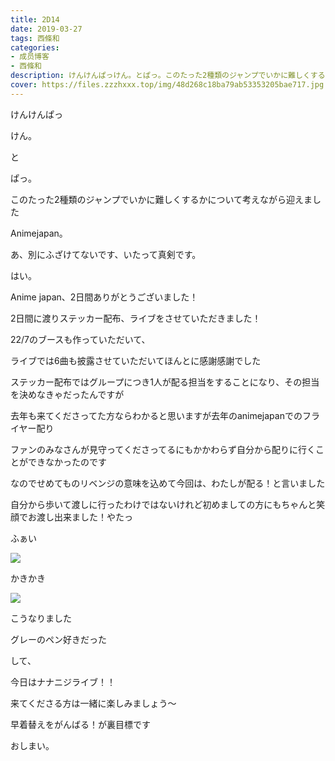 ```yaml
---
title: 2D14
date: 2019-03-27
tags: 西條和
categories: 
- 成员博客
- 西條和
description: けんけんぱっけん。とぱっ。このたった2種類のジャンプでいかに難しくするかについて考えながら迎えました...
cover: https://files.zzzhxxx.top/img/48d268c18ba79ab53353205bae717.jpg 
---
```















けんけんぱっ












けん。


と


ぱっ。











このたった2種類のジャンプでいかに難しくするかについて考えながら迎えました









Animejapan。












あ、別にふざけてないです、いたって真剣です。














はい。











Anime japan、2日間ありがとうございました！









2日間に渡りステッカー配布、ライブをさせていただきました！










22/7のブースも作っていただいて、

ライブでは6曲も披露させていただいてほんとに感謝感謝でした














ステッカー配布ではグループにつき1人が配る担当をすることになり、その担当を決めなきゃだったんですが











去年も来てくださってた方ならわかると思いますが去年のanimejapanでのフライヤー配り











ファンのみなさんが見守ってくださってるにもかかわらず自分から配りに行くことができなかったのです










なのでせめてものリベンジの意味を込めて今回は、わたしが配る！と言いました













自分から歩いて渡しに行ったわけではないけれど初めましての方にもちゃんと笑顔でお渡し出来ました！やたっ







ふぁい

![](https://files.zzzhxxx.top/img/48d268c18ba79ab53353205bae717.jpg)





かきかき








![](https://files.zzzhxxx.top/img/48d268c18ba79ab53353205bae717-01.jpg)





こうなりました













グレーのペン好きだった













して、


今日はナナニジライブ！！











来てくださる方は一緒に楽しみましょう〜













早着替えをがんばる！が裏目標です





















おしまい。



